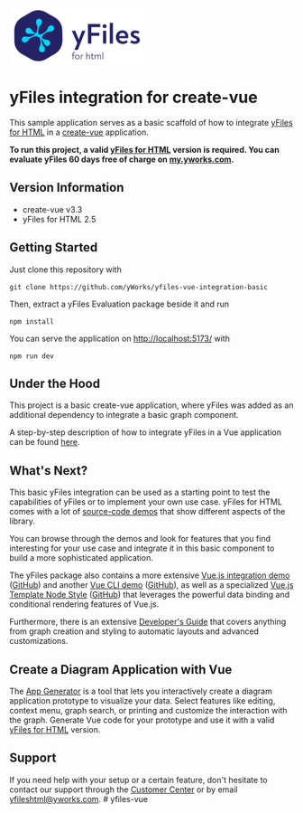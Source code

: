 <img src="./src/assets/yfiles-logo.svg" alt="yFiles logo" height="100"/>

# yFiles integration for create-vue

This sample application serves as a basic scaffold of how to integrate [yFiles for HTML](https://www.yworks.com/products/yfiles-for-html) in a [create-vue](https://vuejs.org/guide/quick-start.html#with-build-tools) application.

**To run this project, a valid [yFiles for HTML](https://www.yworks.com/products/yfiles-for-html) version is required. You can evaluate yFiles 60 days free of charge on [my.yworks.com](https://my.yworks.com/signup?product=YFILES_HTML_EVAL).**

## Version Information

- create-vue v3.3
- yFiles for HTML 2.5

## Getting Started

Just clone this repository with

```
git clone https://github.com/yWorks/yfiles-vue-integration-basic
```

Then, extract a yFiles Evaluation package beside it and run

```
npm install
```

You can serve the application on [http://localhost:5173/](http://localhost:5173/) with

```
npm run dev
```

## Under the Hood

This project is a basic create-vue application, where yFiles was added as an additional dependency to integrate a basic graph component.

A step-by-step description of how to integrate yFiles in a Vue application can be found [here](integration-howto.md).

## What's Next?

This basic yFiles integration can be used as a starting point to test the capabilities of yFiles or to implement your own use case. yFiles for HTML comes with a lot of [source-code demos](https://live.yworks.com/demos/index.html) that show different aspects of the library.

You can browse through the demos and look for features that you find interesting for your use case and integrate it in this basic component to build a more sophisticated application.

The yFiles package also contains a more extensive [Vue.js integration demo](https://live.yworks.com/demos/toolkit/vue2/index.html) ([GitHub](https://github.com/yWorks/yfiles-for-html-demos/blob/master/demos/toolkit/vuejs)) and another [Vue CLI demo](https://live.yworks.com/demos/toolkit/vue2-cli/index.html) ([GitHub](https://github.com/yWorks/yfiles-for-html-demos/tree/master/demos/toolkit/vue-cli)), as well as a specialized [Vue.js Template Node Style](https://live.yworks.com/demos/style/vuejstemplatenodestyle/index.html) ([GitHub](https://github.com/yWorks/yfiles-for-html-demos/tree/master/demos/style/vuejstemplatenodestyle)) that leverages the powerful data binding and conditional rendering features of Vue.js.

Furthermore, there is an extensive [Developer's Guide](https://docs.yworks.com/yfileshtml/#/dguide/introduction#top) that covers anything from graph creation and styling to automatic layouts and advanced customizations.

## Create a Diagram Application with Vue

The [App Generator](https://www.yworks.com/products/app-generator) is a tool that lets you interactively create a diagram
application prototype to visualize your data. Select features like editing, context menu, graph search, or printing
and customize the interaction with the graph. Generate Vue code for your prototype and use it with a valid
[yFiles for HTML](https://www.yworks.com/products/yfiles-for-html) version.

## Support

If you need help with your setup or a certain feature, don't hesitate to contact our support through
the [Customer Center](https://my.yworks.com/) or by email [yfileshtml@yworks.com](mailto:yfileshtml@yworks.com).
#   y f i l e s - v u e 
 
 